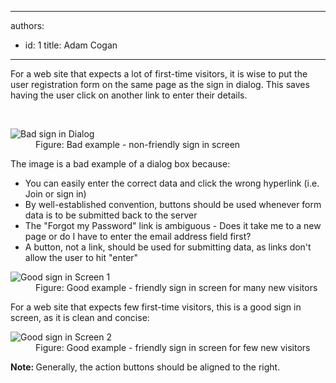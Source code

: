

---
authors:
  - id: 1
    title: Adam Cogan
---




<span class='intro'> <p>
                    For a web site that expects a lot of first-time visitors, it is wise to put the
                    user registration form on the same page as the sign in dialog. This saves having the
                    user click on another link to enter their details.</p>​ </span>

<dl class="badImage"><dt> 
      <img src="/PublishingImages/BadloginDialog.gif" alt="Bad sign in Dialog" />
   </dt><dd> Figure&#58; Bad example - non-friendly sign in screen</dd></dl><p> The image is a bad example of a dialog box because&#58; </p><ul><li>You can easily enter the correct data and click the wrong hyperlink (i.e. Join or sign in)</li><li>By well-established convention, buttons should be used whenever form data is to be submitted back to the server</li><li>The &quot;Forgot my Password&quot; link is ambiguous - Does it take me to a new page or do I have to enter the email address field first?</li><li>A button, not a link, should be used for submitting data, as links don't allow the user to hit &quot;enter&quot;</li></ul><dl class="goodImage"><dt> 
      <img src="/PublishingImages/GoodloginScreen.gif" alt="Good sign in Screen 1" />
   </dt><dd> Figure&#58; Good example - friendly sign in screen for many new visitors</dd></dl><p> For a web site that expects few first-time visitors, this is a good sign in screen, as it is clean and concise&#58;</p><dl class="goodImage"><dt>
                        <img src="/PublishingImages/GoodloginScreen-few.gif" alt="Good sign in Screen 2" /></dt><dd>
                        Figure&#58; Good example - friendly sign in screen for few new visitors</dd></dl><p><strong>Note&#58;&#160;</strong>Generally, the action buttons should be aligned to the right.</p>


